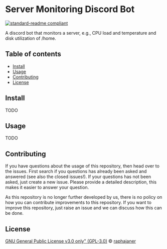 # Server Monitoring Discord Bot
[![standard-readme compliant](https://img.shields.io/badge/readme%20style-standard-brightgreen.svg?style=flat-square)](https://github.com/RichardLitt/standard-readme)

A discord bot that monitors a server, e.g., CPU load and temperature and disk utilization of /home.

## Table of contents
- [Install](#install)
- [Usage](#usage)
- [Contributing](#contributing)
- [License](#license)

## Install
TODO

## Usage
TODO

## Contributing
If you have questions about the usage of this repository, then head over to the issues.
First search if you questions has already been asked and answered (see also the closed issues!).
If your questions has not been asked, just create a new issue.
Please provide a detailed description, this makes it easier to answer your question.

As this repository is no longer further developed by us, there is no policy on how you can contribute improvements to this repository.
If you want to improve this repository, just raise an issue and we can discuss how this can be done.

## License
[GNU General Public License v3.0 only" (GPL-3.0)](LICENSE.txt) © [raphajaner](https://github.com/raphajaner)
